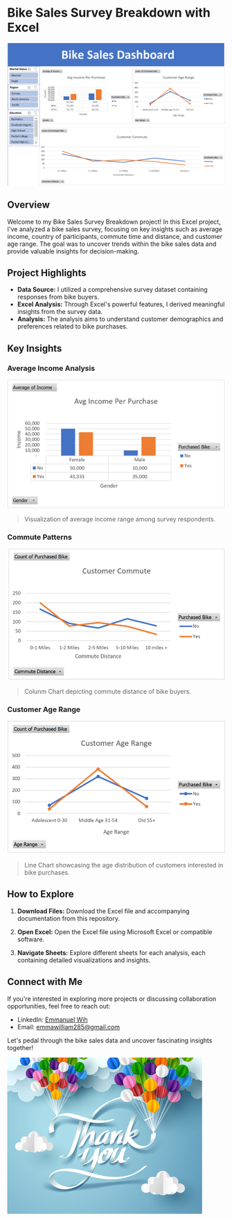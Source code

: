 # Bike Sales Survey Breakdown with Excel

![Project Banner](https://github.com/EmmaWih/Bike-sales-dashboard-Excel-pro/blob/main/Bike%20Sales%20Dashboard.png)

## Overview

Welcome to my Bike Sales Survey Breakdown project! In this Excel project, I've analyzed a bike sales survey, focusing on key insights such as average income, country of participants, commute time and distance, and customer age range. The goal was to uncover trends within the bike sales data and provide valuable insights for decision-making.

## Project Highlights

- **Data Source:** I utilized a comprehensive survey dataset containing responses from bike buyers.
- **Excel Analysis:** Through Excel's powerful features, I derived meaningful insights from the survey data.
- **Analysis:** The analysis aims to understand customer demographics and preferences related to bike purchases.

## Key Insights

### Average Income Analysis

![Average Income Analysis](https://github.com/EmmaWih/Bike-sales-dashboard-Excel-pro/blob/main/Avg%20income%20excel.png)
> Visualization of average income range among survey respondents.

### Commute Patterns

![Commute Patterns](https://github.com/EmmaWih/Bike-sales-dashboard-Excel-pro/blob/main/customer%20commute.png)
> Colunm Chart depicting commute distance of bike buyers.

### Customer Age Range

![Customer Age Range](https://github.com/EmmaWih/Bike-sales-dashboard-Excel-pro/blob/main/Customer%20Age%20Range.png)
> Line Chart showcasing the age distribution of customers interested in bike purchases.

## How to Explore

1. **Download Files:** Download the Excel file and accompanying documentation from this repository.

2. **Open Excel:** Open the Excel file using Microsoft Excel or compatible software.

3. **Navigate Sheets:** Explore different sheets for each analysis, each containing detailed visualizations and insights.

## Connect with Me

If you're interested in exploring more projects or discussing collaboration opportunities, feel free to reach out:

- LinkedIn: [Emmanuel Wih](https://www.linkedin.com/in/emmanuel-wih-bb6250229/)
- Email: [emmawilliam285@gmail.com](emmawilliam285@gmail.com)

Let's pedal through the bike sales data and uncover fascinating insights together!

  ![](https://github.com/EmmaWih/Data-Professional-Survey-Breakdown/blob/main/thank%20you%20image.jpg)
